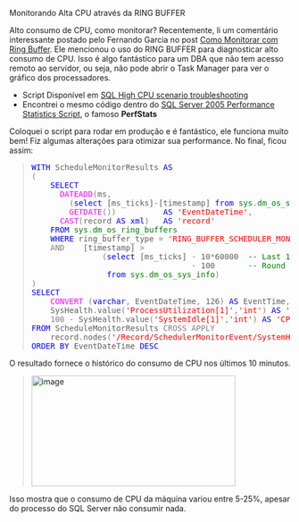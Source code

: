 <a link='https://blogs.msdn.microsoft.com/fcatae/2010/10/28/monitorando-alta-cpu-atravs-da-ring-buffer/'>Monitorando Alta CPU através da RING BUFFER</a>
<p>Alto consumo de CPU, como monitorar? Recentemente, li um comentário interessante postado pelo Fernando Garcia no post <a href="http://blogs.msdn.com/b/fcatae/archive/2010/09/30/monitorar-ring-buffer.aspx" target="_blank">Como Monitorar com Ring Buffer</a>. Ele mencionou o uso do RING BUFFER para diagnosticar alto consumo de CPU. Isso é algo fantástico para um DBA que não tem acesso remoto ao servidor, ou seja, não pode abrir o Task Manager para ver o gráfico dos processadores. </p>  <ul>   <li>Script Disponível em <a href="http://blogs.msdn.com/b/sql_pfe_blog/archive/2009/07/17/sql-high-cpu-scenario-troubleshooting-using-sys-dm-exec-query-stats-and-ring-buffer-scheduler-monitor-ring-buffer-in-sys-dm-os-ring-buffers.aspx" target="_blank">SQL High CPU scenario troubleshooting</a> </li>    <li>Encontrei o mesmo código dentro do <a href="http://blogs.msdn.com/b/psssql/archive/2007/02/21/sql-server-2005-performance-statistics-script.aspx" target="_blank">SQL Server 2005 Performance Statistics Script</a>, o famoso <strong>PerfStats</strong> </li> </ul>  <p>Coloquei o script para rodar em produção e é fantástico, ele funciona muito bem! Fiz algumas alterações para otimizar sua performance. No final, ficou assim:</p>  <blockquote>   <pre class="code"><span style="color: blue">WITH </span>ScheduleMonitorResults <span style="color: blue">AS
</span><span style="color: gray">(
    </span><span style="color: blue">SELECT 
      </span><span style="color: magenta">DATEADD</span><span style="color: gray">(</span>ms<span style="color: gray">, 
        (</span><span style="color: blue">select </span>[ms_ticks]<span style="color: gray">-</span>[timestamp] <span style="color: blue">from </span><span style="color: green">sys</span><span style="color: gray">.</span><span style="color: green">dm_os_sys_info</span><span style="color: gray">), 
        </span><span style="color: magenta">GETDATE</span><span style="color: gray">())          </span><span style="color: blue">AS </span><span style="color: red">'EventDateTime'</span><span style="color: gray">, 
      </span><span style="color: magenta">CAST</span><span style="color: gray">(</span>record <span style="color: blue">AS xml</span><span style="color: gray">)   </span><span style="color: blue">AS </span><span style="color: red">'record'
    </span><span style="color: blue">FROM </span><span style="color: green">sys</span><span style="color: gray">.</span><span style="color: green">dm_os_ring_buffers
    </span><span style="color: blue">WHERE </span>ring_buffer_type <span style="color: gray">= </span><span style="color: red">'RING_BUFFER_SCHEDULER_MONITOR' 
    </span><span style="color: gray">AND    </span>[timestamp] <span style="color: gray">&gt; 
               (</span><span style="color: blue">select </span>[ms_ticks] <span style="color: gray">- </span>10<span style="color: gray">*</span>60000  <span style="color: green">-- Last 10 minutes
                                  </span><span style="color: gray">- </span>100       <span style="color: green">-- Round up 
                </span><span style="color: blue">from </span><span style="color: green">sys</span><span style="color: gray">.</span><span style="color: green">dm_os_sys_info</span><span style="color: gray">)
)
</span><span style="color: blue">SELECT 
    </span><span style="color: magenta">CONVERT </span><span style="color: gray">(</span><span style="color: blue">varchar</span><span style="color: gray">, </span>EventDateTime<span style="color: gray">, </span>126<span style="color: gray">) </span><span style="color: blue">AS </span>EventTime<span style="color: gray">, 
    </span>SysHealth<span style="color: gray">.</span>value<span style="color: gray">(</span><span style="color: red">'ProcessUtilization[1]'</span><span style="color: gray">,</span><span style="color: red">'int'</span><span style="color: gray">) </span><span style="color: blue">AS </span><span style="color: red">'CPU (SQL Server)'</span><span style="color: gray">,
    100 - </span>SysHealth<span style="color: gray">.</span>value<span style="color: gray">(</span><span style="color: red">'SystemIdle[1]'</span><span style="color: gray">,</span><span style="color: red">'int'</span><span style="color: gray">) </span><span style="color: blue">AS </span><span style="color: red">'CPU (All Processes)'
</span><span style="color: blue">FROM </span>ScheduleMonitorResults <span style="color: gray">CROSS APPLY 
    </span>record<span style="color: gray">.</span>nodes<span style="color: gray">(</span><span style="color: red">'/Record/SchedulerMonitorEvent/SystemHealth'</span><span style="color: gray">) </span>T<span style="color: gray">(</span>SysHealth<span style="color: gray">)
</span><span style="color: blue">ORDER BY </span>EventDateTime <span style="color: blue">DESC</span></pre>
</blockquote>

<p>O resultado fornece o histórico do consumo de CPU nos últimos 10 minutos.</p>

<blockquote>
  <p><a href="https://msdnshared.blob.core.windows.net/media/MSDNBlogsFS/prod.evol.blogs.msdn.com/CommunityServer.Blogs.Components.WeblogFiles/00/00/01/28/29/metablogapi/4621.image_78FFAB01.png"><img style="border-bottom: 0px;border-left: 0px;padding-left: 0px;padding-right: 0px;border-top: 0px;border-right: 0px;padding-top: 0px" title="image" border="0" alt="image" src="https://msdnshared.blob.core.windows.net/media/MSDNBlogsFS/prod.evol.blogs.msdn.com/CommunityServer.Blogs.Components.WeblogFiles/00/00/01/28/29/metablogapi/8831.image_thumb_6910663D.png" width="365" height="198" /></a></p>
</blockquote>

<p>Isso mostra que o consumo de CPU da máquina variou entre 5-25%, apesar do processo do SQL Server não consumir nada. </p>
